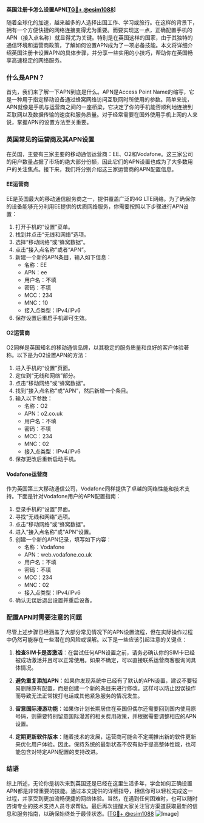**英国注册卡怎么设置APN[[TG💪+ @esim1088](https://t.me/s/esim1088)]**

随着全球化的加速，越来越多的人选择出国工作、学习或旅行。在这样的背景下，拥有一个方便快捷的网络连接变得尤为重要。而要实现这一点，正确配置手机的APN（接入点名称）就显得尤为关键。特别是在英国这样的国家，由于其独特的通信环境和运营商政策，了解如何设置APN成为了一项必备技能。本文将详细介绍英国注册卡设置APN的具体步骤，并分享一些实用的小技巧，帮助你在英国畅享高速稳定的网络服务。

### 什么是APN？

首先，我们来了解一下APN到底是什么。APN是Access Point Name的缩写，它是一种用于指定移动设备通过蜂窝网络访问互联网时所使用的参数。简单来说，APN就像是手机与运营商之间的一座桥梁，它决定了你的手机能否顺利地连接到互联网以及数据传输的速度和服务质量。对于经常需要在国外使用手机上网的人来说，掌握APN的设置方法至关重要。

### 英国常见的运营商及其APN设置

在英国，主要有三家主要的移动通信运营商：EE、O2和Vodafone。这三家公司的用户数量占据了市场的绝大部分份额，因此它们的APN设置也成为了大多数用户的关注焦点。接下来，我们将分别介绍这三家运营商的APN配置信息。

#### EE运营商

EE是英国最大的移动通信服务商之一，提供覆盖广泛的4G LTE网络。为了确保你的设备能够充分利用EE提供的优质网络服务，你需要按照以下步骤进行APN设置：

1. 打开手机的“设置”菜单。
2. 找到并点击“无线和网络”选项。
3. 选择“移动网络”或“蜂窝数据”。
4. 点击“接入点名称”或者“APN”。
5. 新建一个新的APN条目，输入如下信息：
   - 名称：EE
   - APN：ee
   - 用户名：不填
   - 密码：不填
   - MCC：234
   - MNC：10
   - 接入点类型：IPv4/IPv6
6. 保存设置后重启手机即可生效。

#### O2运营商

O2同样是英国知名的移动通信品牌，以其稳定的服务质量和良好的客户体验著称。以下是为O2设置APN的方法：

1. 进入手机的“设置”页面。
2. 定位到“无线和网络”部分。
3. 点击“移动网络”或“蜂窝数据”。
4. 找到“接入点名称”或“APN”，然后新增一个条目。
5. 输入以下参数：
   - 名称：O2
   - APN：o2.co.uk
   - 用户名：不填
   - 密码：不填
   - MCC：234
   - MNC：02
   - 接入点类型：IPv4/IPv6
6. 保存更改后重新启动手机。

#### Vodafone运营商

作为英国第三大移动通信公司，Vodafone同样提供了卓越的网络性能和技术支持。下面是针对Vodafone用户的APN配置指南：

1. 登录手机的“设置”界面。
2. 寻找“无线和网络”选项。
3. 点击“移动网络”或“蜂窝数据”。
4. 进入“接入点名称”或“APN”设置。
5. 创建一个新的APN记录，填写如下内容：
   - 名称：Vodafone
   - APN：web.vodafone.co.uk
   - 用户名：不填
   - 密码：不填
   - MCC：234
   - MNC：02
   - 接入点类型：IPv4/IPv6
6. 确认无误后退出设置并重启设备。

### 配置APN时需要注意的问题

尽管上述步骤已经涵盖了大部分常见情况下的APN设置流程，但在实际操作过程中仍然可能存在一些潜在的风险或误解。以下是一些应该引起注意的关键点：

1. **检查SIM卡是否激活**：在尝试任何APN设置之前，请务必确认你的SIM卡已经被成功激活并且可以正常使用。如果不确定，可以直接联系运营商客服询问具体情况。

2. **避免重复添加APN**：如果你发现系统中已经有了默认的APN设置，建议不要轻易删除原有配置，而是创建一个新的条目来进行修改。这样可以防止因误操作而导致无法正常拨打电话或其他紧急服务的情况发生。

3. **留意国际漫游功能**：如果你计划长期居住在英国但偶尔还需要回到国内使用原号码，则需要特别留意国际漫游的相关费用政策，并根据需要调整相应的APN设置。

4. **定期更新软件版本**：随着技术的发展，运营商可能会不定期推出新的软件更新来优化用户体验。因此，保持系统的最新状态不仅有助于提高整体性能，也可能包含对特定APN配置的支持改进。

### 结语

综上所述，无论你是初次来到英国还是已经在这里生活多年，学会如何正确设置APN都是非常重要的技能。通过本文提供的详细指导，相信你可以轻松完成这一过程，并享受到更加流畅便捷的网络体验。当然，在遇到任何困难时，也可以随时咨询专业的技术支持人员寻求帮助。最后再次提醒大家关注官方渠道获取最新的信息和服务指南，以确保始终处于最佳状态。[[TG💪+ @esim1088](https://t.me/s/esim1088) ![Image](https://i.postimg.cc/4NQfJmqS/Snipaste-2025-05-13-00-14-12.png)]